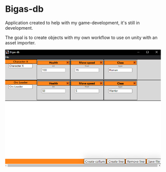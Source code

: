 # Bigas-db

Application created to help with my game-development, it's still in development.

The goal is to create objects with my own workflow to use on unity with an asset importer.

![showcase](pics/showcase.png)